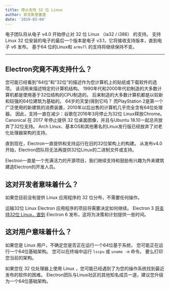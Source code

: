 ```yaml
---
title: 停止支持 32 位 Linux
author: 菲克斯里塞堡
date: '2019-03-04'
---
```


电子团队将从电子 v4.0 开始停止对 32 位 Linux （ia32 / i386） 的支持。 支持 Linux 32 位安装的电子的最后一个版本是电子 v3.1，它将接收支持版本，直到电子 v6 发布。 基于64 位的Linux和 `armv7l` 的支持将继续保持不变。

---

## Electron究竟不再支持什么？

您可能已经看到“64位”和“32位”的描述作为您计算机上的贴纸或下载软件的选项。 该词用来描述特定的计算机结构。 1990年代和2000年代初制造的大多数计算机都是使用基于32位结构的CPU制造的。 后来制造的大多数计算机都是以较新和较强的64位建筑为基础的。 64岁的天堂(得到它吗？ 而PlayStation 2是第一个广泛使用的新建筑的消费装置，2010年以后出售的计算机几乎完全含有64位处理器。 因此，支持一直在减少：谷歌在2016年3月停止为32位 Linux释放Chrome。 Canonical 在 2017 年停止提供 32 位桌面图像，并且与Ubuntu 18.10一起总共放弃了32位支持。 Arch Linux、基本OS和其他著名的Linux发行版已经放弃了对老化处理器架构的支持。

直到现在，Electron一直提供和支持运行在旧的32位架构上的构建。 从发布v4.0 开始，Electron团队将无法再提供32位Linux的二进制文件或支持。

Electron一直是一个充满活力的开源项目，我们继续支持和鼓励有兴趣为外来建筑建造Electron的开发人员。

## 这对开发者意味着什么？

如果您目前没有提供 Linux 应用程序的 32 位分布，不需要任何操作。

运输32位 Linux Electron 应用程序的项目将需要决定如何继续。 Electron 3 [将支持32位 Linux，直到](https://electronjs.org/docs/tutorial/support#supported-versions) Electron 6 发布，这将为决策和计划提供一些时间。

## 这对用户意味着什么？

如果您是 Linux 用户，不确定您是否正在运行一个64位基于系统， 您可能正在运行一个64位基础架构。 您可以在终端中运行 `lscpu` 或 `uname -m` 命令。 要么打印您当前的架构。

如果您在 32 位处理器上使用 Linux ，您可能已经遇到了为您的操作系统找到最近发布的软件的困难。 Electron团队与Linux社区的其他知名成员一道，建议您升级为一个64位基础架构。
